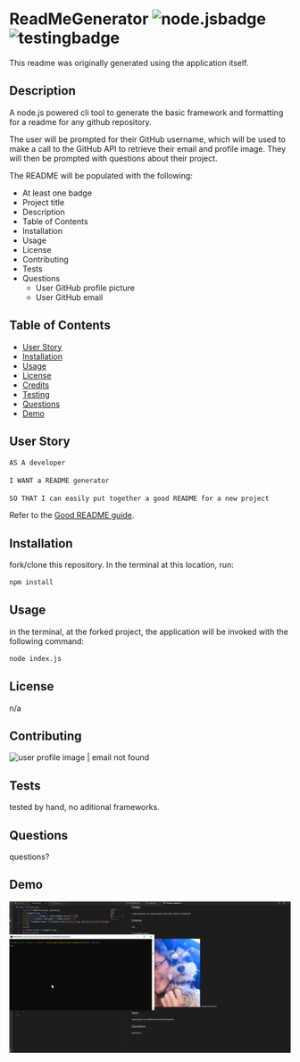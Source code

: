 # ReadMeGenerator ![node.jsbadge](https://img.shields.io/static/v1?label=node.js&message=enabled&color=success)![testingbadge](https://img.shields.io/static/v1?label=testing&message=test%20badge&color=success)
This readme was originally generated using the application itself.

## Description
A node.js powered cli tool to generate the basic framework and formatting for a readme for any github repository.

The user will be prompted for their GitHub username, which will be used to make a call to the GitHub API to retrieve their email and profile image. They will then be prompted with questions about their project.

The README will be populated with the following:

* At least one badge
* Project title
* Description
* Table of Contents
* Installation
* Usage
* License
* Contributing
* Tests
* Questions
  * User GitHub profile picture
  * User GitHub email

## Table of Contents
* [User Story](#user_story)
* [Installation](#installation)
* [Usage](#usage)
* [License](#license)
* [Credits](#contributing)
* [Testing](#tests)
* [Questions](#questions)
* [Demo](#demo)


## User Story
```
AS A developer

I WANT a README generator

SO THAT I can easily put together a good README for a new project
```
Refer to the [Good README guide](../../01-HTML-Git-CSS/04-Supplemental/Good-README-Guide/README.md).


## Installation
fork/clone this repository.  In the terminal at this location, run:

```sh
npm install
```

## Usage
in the terminal, at the forked project, the application will be invoked with the following command:

```sh
node index.js
```

## License
n/a

## Contributing
![user profile image](https://avatars0.githubusercontent.com/u/59707181?v=4) | email not found

## Tests
tested by hand, no aditional frameworks.

## Questions
questions?

## Demo
![demo of readme generation in action](https://github.com/Brian-Fairbanks/readmeGenerator/blob/master/demo.gif?raw=true)
